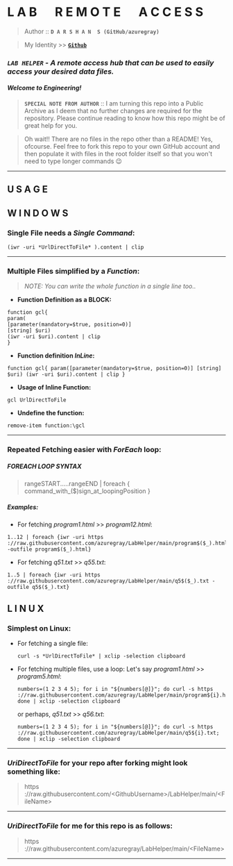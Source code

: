 # **L A B &emsp; R E M O T E &emsp; A C C E S S**

> Author :: **`D A R S H A N  S (GitHub/azuregray)`**

> My Identity >>  [**`Github`**](https://github.com/azuregray/)


### *`LAB HELPER` - A remote access hub that can be used to easily access your desired data files.*
#### *Welcome to Engineering!*

> **`SPECIAL NOTE FROM AUTHOR`** :: I am turning this repo into a Public Archive as I deem that no further changes are required for the repository.
> Please continue reading to know how this repo might be of great help for you.


> Oh wait!! There are no files in the repo other than a README! Yes, ofcourse. Feel free to fork this repo to your own GitHub account and then populate it with files in the root folder itself so that you won't need to type longer commands 😉  

---
## **U S A G E**

## **W I N D O W S**

### Single File needs a *Single Command*:
```
(iwr -uri *UrlDirectToFile* ).content | clip
```
---
### Multiple Files simplified by a _Function_:
> _NOTE: You can write the whole function in a single line too.._

- **Function Definition as a BLOCK:**
```
function gcl{
param(
[parameter(mandatory=$true, position=0)]
[string] $uri)
(iwr -uri $uri).content | clip
}
```
- **Function definition _InLine_:**
```
function gcl{ param([parameter(mandatory=$true, position=0)] [string] $uri) (iwr -uri $uri).content | clip }
```

- **Usage of Inline Function:**
```
gcl UrlDirectToFile
```

- **Undefine the function:**
```
remove-item function:\gcl
```
---
### Repeated Fetching easier with _ForEach_ loop:

##### FOREACH LOOP SYNTAX

> rangeSTART.....rangeEND | foreach { command_with_($)sign_at_loopingPosition }

##### Examples: 
- For fetching _program1.html_ >> _program12.html_:
```
1..12 | foreach {iwr -uri https​://raw.githubusercontent.com/azuregray/LabHelper/main/program$($_).html -outfile program$($_).html}
```
- For fetching _q51.txt_ >> _q55.txt_:
```
1..5 | foreach {iwr -uri https​://raw.githubusercontent.com/azuregray/LabHelper/main/q5$($_).txt -outfile q5$($_).txt}
```

## **L I N U  X**

### Simplest on Linux:
- For fetching a single file:
  ```
  curl -s *UrlDirectToFile* | xclip -selection clipboard
  ```

- For fetching multiple files, use a loop:
  Let's say _program1.html_ >> _program5.html_:
  ```
  numbers=(1 2 3 4 5); for i in "${numbers[@]}"; do curl -s https​://raw.githubusercontent.com/azuregray/LabHelper/main/program${i}.html; done | xclip -selection clipboard
  ```
  or perhaps, _q51.txt_ >> _q56.txt_:
  ```
  numbers=(1 2 3 4 5); for i in "${numbers[@]}"; do curl -s https​://raw.githubusercontent.com/azuregray/LabHelper/main/q5${i}.txt; done | xclip -selection clipboard
  ```

---
### _**UriDirectToFile**_ for your repo after forking might look something like:

> https​://raw.githubusercontent.com/<span><</span>GithubUsername<span>></span>/LabHelper/main/<span><</span>FileName<span>></span>

---
 ### _**UriDirectToFile**_ for me for this repo is as follows:

> https​://raw.githubusercontent.com/azuregray/LabHelper/main/<span><</span>FileName<span>></span>

---
